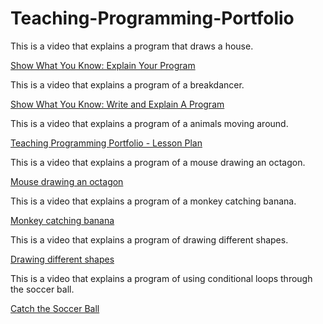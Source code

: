 # Teaching-Programming-Portfolio

This is a video that explains a program that draws a house.

[Show What You Know: Explain Your Program](https://www.youtube.com/watch?v=tXsZsFbIbSY)


This is a video that explains a program of a breakdancer.

[Show What You Know: Write and Explain A Program](https://youtu.be/xjB1DrmsOSs)


This is a video that explains a program of a animals moving around.

[Teaching Programming Portfolio - Lesson Plan](https://youtu.be/ZsDbEbnrAC8)


This is a video that explains a program of a mouse drawing an octagon.

[Mouse drawing an octagon](https://www.youtube.com/watch?v=FgMXgBQ8NEs)


This is a video that explains a program of a monkey catching banana.

[Monkey catching banana](https://youtu.be/4sjfNEWKtpY)


This is a video that explains a program of drawing different shapes.

[Drawing different shapes](https://youtu.be/u23njaIWk1k)


This is a video that explains a program of using conditional loops through the soccer ball.

[Catch the Soccer Ball](https://youtu.be/U7AoduDjOWA)
